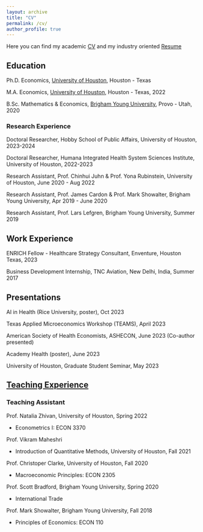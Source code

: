 ```yaml
---
layout: archive
title: "CV"
permalink: /cv/
author_profile: true
---
```


Here you can find my academic <a href="/files/JordanHolbrookCV_s10_2024_web.pdf">CV</a> and my industry oriented <a href="/files/Holbrook.Jordan.Resume.07.2023_web.pdf">Resume</a>

Education
------

Ph.D. Economics, [University of Houston](https://www.uh.edu/class/economics/), Houston - Texas

M.A. Economics, [University of Houston](https://www.uh.edu/class/economics/), Houston - Texas, 2022

B.Sc. Mathematics & Economics, [Brigham Young University](https://www.byu.edu/), Provo - Utah, 2020

### Research Experience

Doctoral Researcher, Hobby School of Public Affairs, University of Houston, 2023-2024

Doctoral Researcher, Humana Integrated Health System Sciences Institute, University of Houston, 2022-2023

Research Assistant, Prof. Chinhui Juhn & Prof. Yona Rubinstein, University of Houston, June 2020 - Aug 2022

Research Assistant, Prof. James Cardon & Prof. Mark Showalter, Brigham Young University, Apr 2019 - June 2020

Research Assistant, Prof. Lars Lefgren, Brigham Young University, Summer 2019

Work Experience 
------ 

ENRICH Fellow - Healthcare Strategy Consultant, Enventure, Houston Texas, 2023

Business Development Internship, TNC Aviation, New Delhi, India, Summer 2017


Presentations
------

AI in Health (Rice University, poster), Oct 2023

Texas Applied Microeconomics Workshop (TEAMS), April 2023

American Society of Health Economists, ASHECON, June 2023 (Co-author presented)

Academy Health (poster), June 2023

University of Houston, Graduate Student Seminar, May 2023


[Teaching Experience](https://jordanholbrook.github.io/teaching/) 
------

 
### Teaching Assistant 

Prof. Natalia Zhivan, University of Houston, Spring 2022
* Econometrics I: ECON 3370 

Prof. Vikram Maheshri
* Introduction of Quantitative Methods, University of Houston, Fall 2021

Prof. Christoper Clarke, University of Houston, Fall 2020
* Macroeconomic Principles: ECON 2305

Prof. Scott Bradford, Brigham Young University, Spring 2020
* International Trade

Prof. Mark Showalter, Brigham Young University, Fall 2018
* Principles of Economics: ECON 110


